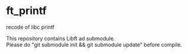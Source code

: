 # ft_printf
recode of libc printf  
  
This repository contains Libft ad submodule.  
Please do "git submodule init && git submodule update" before compile.
